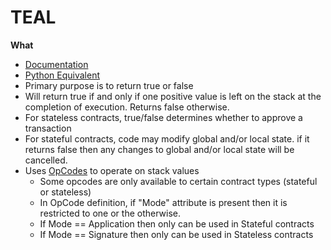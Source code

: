 # TEAL

**What**
* [Documentation](https://developer.algorand.org/docs/reference/teal/specification/)
* [Python Equivalent](https://pyteal.readthedocs.io/en/stable/)
* Primary purpose is to return true or false
* Will return true if and only if one positive value is left on the stack at the completion of execution.  Returns false otherwise.
* For stateless contracts, true/false determines whether to approve a transaction
* For stateful contracts, code may modify global and/or local state. if it returns false then any changes to global and/or local state will be cancelled.
* Uses [OpCodes](https://developer.algorand.org/docs/reference/teal/opcodes/) to operate on stack values 
  * Some opcodes are only available to certain contract types (stateful or stateless)
  * In OpCode definition, if "Mode" attribute is present then it is restricted to one or the otherwise.
  * If Mode == Application then only can be used in Stateful contracts
  * If Mode == Signature then only can be used in Stateless contracts